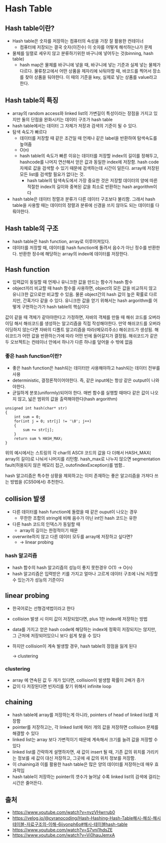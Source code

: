# Hash Table

## Hash table이란?
- Hash table은 숫자를 저장하는 컴퓨터의 속성을 가장 잘 활용한 컨테이너
   - 컴퓨터에 저장되는 결국 숫자(이진수)
이 숫자를 어떻게 해석하는냐가 문제
- 물체를 일렬로 세우지 않고 분류하기위한 바구니에 넣어두는 것(binning, hash table)
    - hash map은 물체를 바구니에 넣을 때, 바구니에 넣는 기준과 실제 넣는 물체가 다르다. 물류창고에서 어떤 상품을 제자리에 놔둬야할 때, 바코드를 찍어서 장소를 찾아 상품을 둬야한다. 이 때의 기준을 key, 실제로 넣는 상품를 value라고 한다.

## Hash table의 특징
- array의 random access와 linked list의 가변길이 특성이라는 장점을 가지고 있지만 둘의 단점을 완화시키는 데이터 구조가 hash table
- hash table에서는 데이터 그 자체가 저장과 검색의 기준이 될 수 있다. 
- 탐색 속도가 빠르다
    - 데이터를 저장할 때 같은 조건일 때 언제나 같은 label을 반환하여 탐색속도를 높여줌
    - O(n)
    - hash table의 속도가 빠른 이유는 데이터를 저장할 index의 길이를 정해두고, hashcode를 나머지 연산해서 얻은 값과 동일한 index에 저장함. hash code자체로 값을 검색할 수 있기 때문에 검색하는데 시간이 덜든다. array에 저장된 모든 list를 검색할 필요가 없다는 것.
        - hash table의 탐색속도에서 가장 중요한 것은 저장할 데이터의 양에 따른 적절한 index의 길이와 중복된 값을 최소로 반환하는 hash argorithm이다
- hash table은 데이터 정렬과 분류가 다른 데이터 구조보다 불리함. 그래서 hash table을 사용할 때는 데이터의 정렬과 분류에 신경을 쓰지 않아도 되는 데이터를 다뤄야한다.

## Hash table의 구조
- hash table은 hash function, array로 이루어져있다.
- 데이터를 저장할 때, 데이터를 hash function에 돌려서 음수가 아닌 정수를 반환한다. 반환한 정수에 해당하는 array의 index에 데이터를 저장한다.

## Hash function
- 입력값이 동일할 때 언제나 유니크한 값을 만드는 함수가 hash 함수
- object끼리 비교할 때 hash 함수를 사용하면, object의 모든 값을 비교하지 않고 유니크한 값으로만 비교할 수 있음. 물론 object간의 hash 값이 높은 확률로 다르지만, 간혹가다 같을 수 있다. 유니크한 값을 얻기 위해서는 hash argorithm를 어떻게 구현하는가가 hash table의 핵심이다

값이 같을 때 객체가 같아야한다고 가정하면, 자바의 객체를 만들 때 해쉬 코드를 오버라이딩 해서 해쉬코드를 생성하는 알고리즘을 직접 작성해야한다. 만약 해쉬코드를 오버라이딩하지 않는다면 자바의 디폴트 알고리즘을 따라(메모리주소) 해쉬코드가 생성됨. 해쉬코드가 어떤 값을 반환하는가에 따라 어떤 빈에 들어갈지가 결정됨. 해쉬코드가 같은 두 오브젝트는 컨테이너 안에서 하나가 다른 하나를 덮어쓸 수 밖에 없음

### 좋은 hash function이란?
- 좋은 hash function은 hash되는 데이터만 사용해야하고 hash되는 데이터 전부를 사용
- deterministic, 결정론적이어야한다. 즉, 같은 input에는 항상 같은 output이 나와야한다.
- 균일하게 분포(uniformly)되어야 한다. 매번 함수를 실행할 때마다 같은 값이 나오지 않고, 넓은 범위의 값을 출력해야한다(hash argorithm)
```
unsigned int hash(char* str)
{
    int sum = 0;
    for(int j = 0; str[j] != '\0'; j++)
    {
        sum += str[j];
    }
    return sum % HASH_MAX;
}
```
위의 예시에서는 스트링의 각 char의 ASCII 코드의 값을 다 더해서 HASH_MAX( array의 길이)로 나눠서 나머지를 리턴함. hash_max로 나누지 않으면 segmentation fault(허용되지 않은 메모리 접근, outofindexException)를 범함..

hash 알고리즘은 특수한 상황을 제외하고는 이미 존재하는 좋은 알고리즘을 가져다 쓰는 방법을 (CS50에서) 추천한다.

## collision 발생
- 다른 데이터를 hash function에 돌렸을 때 같은 ouput이 나오는 경우
    - 무한한 조합의 string에 비해 음수가 아닌 int인 hash 코드는 유한
- 다른 hash 코드의 인덱스가 동일할 때
    - array의 길이는 한정적이기 때문
- overwrite하지 않고 다른 데이터 모두를 array에 저장하고 싶다면?
    - → linear probing

### hash 알고리즘
- hash 함수의 hash 알고리즘의 성능이 좋지 못한경우 O(1) → O{n}
- hash 알고리즘은 입력받은 키를 가지고 얼마나 고르게 데이터 구조에 나눠 저장할 수 있는가가 성능의 기준이다

## linear probing
- 한국어로는 선형검색법이라고 한다
- collision 발생 시 이미 값이 저장되었다면, plus 1한 index에 저장하는 방법
- data를 가지고 얻은 hash code에 해당하는 index에 정확히 저장되지는 않지만, 그 근처에 저장되어있으니 보다 쉽게 찾을 수 있다
- 하지만 collision이 계속 발생할 경우, hash table의 장점을 잃게 된다
    
    → clustering

### clustering
- array 에 연속된 값 두 개가 있다면, collision이 발생할 확률이 2배가 증가
- 값이 다 저장된다면 빈자리를 찾기 위해서 infinite loop

## chaining
- hash table에 array를 저장하는게 아니라, pointers of head of linked list를 저장함
- pointer를 저장하고는, 각 linked list에 여러 개의 값을 저장하면 collision 문제를 해결할 수 있다
- linked list는 array 보다 가변적이기 때문에 계속해서 크기를 늘려 값을 저장할 수 있다
- linked list를 간략하게 설명하자면, 새 값이 insert 될 때, 기존 값의 위치를 가리키는 정보를 새 값이 대신 저장하고, 그곳에 새 값의 위치 정보를 저장함.
- 이 chaining과 이를 활용한 hash table은 많은 양의 데이터를 저장하는데 매우 효과적임
- hash table이 저장하는 pointer의 갯수가 늘어날 수록 linked list의 검색에 걸리는 시간은 줄어든다.

## 출처
- https://www.youtube.com/watch?v=nvzVHwrrub0
- https://velog.io/@cyranocoding/Hash-Hashing-Hash-Table해시-해싱-해시테이블-자료구조의-이해-6ijyonph6o#해시-테이블hash-table
- https://www.youtube.com/watch?v=S7vni1hdsZE
- https://www.youtube.com/watch?v=Vi0hauJemxA